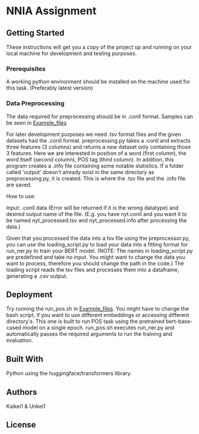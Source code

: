 # NNIA Assignment



## Getting Started

These instructions will get you a copy of the project up and running on your local machine for development and testing purposes. 

### Prerequisites

A working python environment should be installed on the machine used for this task. (Preferably latest version) 


### Data Preprocessing

The data required for preprocessing should be in .conll format. Samples can be seen in [Example_files](https://github.com/Kaikei1/NN_Project/tree/main/example%20files)

For later development purposes we need .tsv format files and the given datasets had the .conll format.
preprocessing.py takes a .conll and extracts three features (3 columns) and returns a new dataset only containing those 3 features. Here we are interested in position of a word (first column), the word itself (second column), POS tag (third column). In addition, this program creates a .info file containing some notable statistics. If a folder called 'output' doesn't already exist in the same directory as preprocessing.py, it is created. This is where the .tsv file and the .info file are saved.

How to use: 

Input: .conll data (Error will be returned if it is the wrong datatype) and desired output name of the file. (E.g. you have nyt.conll and you want it to be named nyt_processed.tsv and nyt_processed.info after processing the data.)

Given that you processed the data into a tsv file using the preprocessor.py, you can use the loading_script.py to load your data into a fitting format for run_ner.py to train your BERT model. (NOTE: The names in loading_script.py are predefined and take no input. You might want to change the data you want to process, therefore you should change the path in the code.)
The loading script reads the tsv files and processes them into a dataframe, generating a .csv output.

## Deployment


Try running the run_pos.sh in [Example_files](https://github.com/Kaikei1/NN_Project/tree/main/example%20files). You might have to change the bash script, if you want to use different embeddings or accessing different directory's.
This one is built to run POS task using the pretrained bert-base-cased model on a single epoch.
run_pos.sh executes run_ner.py and automatically passes the required arguments to run the training and evaluation.

## Built With

Python using the huggingface/transformers library.




## Authors

Kaikei1 & Unkei1

## License

